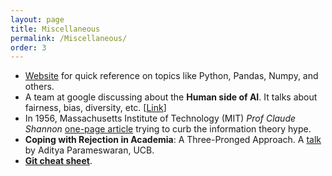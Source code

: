 ```yaml
---
layout: page
title: Miscellaneous
permalink: /Miscellaneous/
order: 3
---
```


- [Website](https://t.co/7DtawV9oTN?amp=1) for quick reference on topics like Python, Pandas, Numpy, and others.
- A team at google discussing about the __Human side of AI__. It talks about fairness, bias, diversity, etc. [[Link](https://pair.withgoogle.com/explorables/)]
- In 1956, Massachusetts Institute of Technology (MIT) _Prof Claude Shannon_ [one-page article](../assets/miscellaneous/Shannon_Claude_E_1956_The_Bandwagon.pdf) trying to curb the information theory hype.
- __Coping with Rejection in Academia__: A Three-Pronged Approach. A [talk](https://www.loom.com/share/89bfb10668d94595b265a156126474a5) by Aditya Parameswaran, UCB.
- __[Git cheat sheet](../assets/miscellaneous/git-cheat-sheet.pdf)__.


<!-- <iframe width="250" height="150" src="https://www.youtube.com/embed/lvNNihPXYvs" title="YouTube video player" frameborder="0" allow="accelerometer; autoplay; clipboard-write; encrypted-media; gyroscope; picture-in-picture" allowfullscreen></iframe> -->
